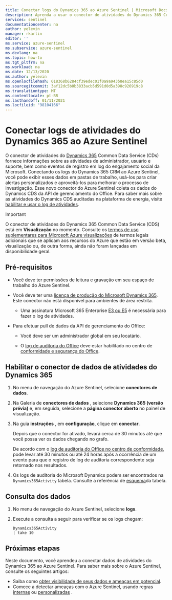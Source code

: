 ```yaml
---
title: Conectar logs do Dynamics 365 ao Azure Sentinel | Microsoft Docs
description: Aprenda a usar o conector de atividades do Dynamics 365 Common Data Service (CDS) para reunir informações sobre atividades de administrador, usuário e suporte em andamento.
services: sentinel
documentationcenter: na
author: yelevin
manager: rkarlin
editor: ''
ms.service: azure-sentinel
ms.subservice: azure-sentinel
ms.devlang: na
ms.topic: how-to
ms.tgt_pltfrm: na
ms.workload: na
ms.date: 12/13/2020
ms.author: yelevin
ms.openlocfilehash: 018368b6284cf39edec01f0a9a943b8ea15c85d0
ms.sourcegitcommit: 3af12dc5b0b3833acb5d591d0d5a398c926919c8
ms.translationtype: MT
ms.contentlocale: pt-BR
ms.lasthandoff: 01/11/2021
ms.locfileid: "98104166"
---
```

# <a name="connect-dynamics-365-activity-logs-to-azure-sentinel"></a>Conectar logs de atividades do Dynamics 365 ao Azure Sentinel

O conector de atividades do [Dynamics 365](/office365/servicedescriptions/microsoft-dynamics-365-online-service-description) Common Data Service (CDs) fornece informações sobre as atividades de administrador, usuário e suporte, bem como eventos de registro em log do engajamento social da Microsoft. Conectando os logs do Dynamics 365 CRM ao Azure Sentinel, você pode exibir esses dados em pastas de trabalho, usá-los para criar alertas personalizados e aproveitá-los para melhorar o processo de investigação. Esse novo conector do Azure Sentinel coleta os dados do Dynamics CDS da API de gerenciamento do Office. Para saber mais sobre as atividades do Dynamics CDS auditadas na plataforma de energia, visite [habilitar e usar o log de atividades](/power-platform/admin/enable-use-comprehensive-auditing).

> [!IMPORTANT]
>
> O conector de atividades do Dynamics 365 Common Data Service (CDS) está em **Visualização** no momento. Consulte os [termos de uso suplementares para Microsoft Azure visualizações](https://azure.microsoft.com/support/legal/preview-supplemental-terms/) de termos legais adicionais que se aplicam aos recursos do Azure que estão em versão beta, visualização ou, de outra forma, ainda não foram lançadas em disponibilidade geral.

## <a name="prerequisites"></a>Pré-requisitos

- Você deve ter permissões de leitura e gravação em seu espaço de trabalho do Azure Sentinel.

- Você deve ter uma [licença de produção do Microsoft Dynamics 365](/office365/servicedescriptions/microsoft-dynamics-365-online-service-description). Este conector não está disponível para ambientes de área restrita.
    - Uma assinatura Microsoft 365 Enterprise [E3 ou E5](/power-platform/admin/enable-use-comprehensive-auditing#requirements) é necessária para fazer o log de atividades.

- Para efetuar pull de dados da API de gerenciamento do Office:
    - Você deve ser um administrador global em seu locatário.

    - O [log de auditoria do Office](/office365/servicedescriptions/office-365-platform-service-description/office-365-securitycompliance-center) deve estar habilitado no centro de [conformidade e segurança do Office](/microsoft-365/compliance/search-the-audit-log-in-security-and-compliance).

## <a name="enable-the-dynamics-365-activities-data-connector"></a>Habilitar o conector de dados de atividades do Dynamics 365

1. No menu de navegação do Azure Sentinel, selecione **conectores de dados**.

1. Na Galeria de **conectores de dados** , selecione **Dynamics 365 (versão prévia)** e, em seguida, selecione a **página conector aberto** no painel de visualização.

1. Na guia **instruções** , em **configuração**, clique em **conectar**. 

    Depois que o conector for ativado, levará cerca de 30 minutos até que você possa ver os dados chegando no grafo. 

    De acordo com o [log de auditoria do Office no centro de conformidade](/microsoft-365/compliance/search-the-audit-log-in-security-and-compliance#requirements-to-search-the-audit-log), pode levar até 30 minutos ou até 24 horas após a ocorrência de um evento para que o registro de log de auditoria correspondente seja retornado nos resultados.

1. Os logs de auditoria do Microsoft Dynamics podem ser encontrados na `Dynamics365Activity` tabela. Consulte a referência de [esquema](/azure/azure-monitor/reference/tables/dynamics365activity)da tabela.

## <a name="querying-the-data"></a>Consulta dos dados

1. No menu de navegação do Azure Sentinel, selecione **logs**.

1. Execute a consulta a seguir para verificar se os logs chegam:

    ```kusto
    Dynamics365Activity
    | take 10
    ```


## <a name="next-steps"></a>Próximas etapas
Neste documento, você aprendeu a conectar dados de atividades do Dynamics 365 ao Azure Sentinel. Para saber mais sobre o Azure Sentinel, consulte os seguintes artigos:
- Saiba como [obter visibilidade de seus dados e ameaças em potencial](quickstart-get-visibility.md).
- Comece a detectar ameaças com o Azure Sentinel, usando regras [internas](tutorial-detect-threats-built-in.md) ou [personalizadas](tutorial-detect-threats-custom.md) .

